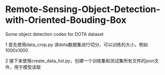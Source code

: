 # Remote-Sensing-Object-Detection-with-Oriented-Bouding-Box
Some object detection codes for DOTA dataset 

1 首先使用data_crop.py 讲dota数据集进行切分，可以训练的大小，例如1000x1000

2 接下来使用create_data_list.py，创建一个训练集和测试集所有文件的json文件，用于模型读取
